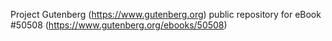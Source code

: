 Project Gutenberg (https://www.gutenberg.org) public repository for
eBook #50508 (https://www.gutenberg.org/ebooks/50508)
